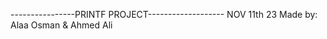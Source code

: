 ----------------PRINTF PROJECT-------------------
NOV 11th 23
					Made by: 
			Alaa Osman & Ahmed Ali
